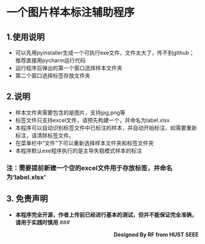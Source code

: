 #  **一个图片样本标注辅助程序**
## **1.使用说明**
* 可以先用pyinstaller生成一个可执行exe文件，文件太大了，传不到github；推荐直接用pycharm运行代码
* 运行程序后弹出的第一个窗口选择样本文件夹
* 第二个窗口选择标签存放文件夹
## **2.说明**
* 样本文件夹需要包含的是图片，支持jpg,png等
* 标签文件只支持excel文件，请预先构建一个，并命名为label.xlsx
* 本程序可以自动识别标签文件中已标注的样本，并自动开始标注，如需要重新标注，请清除标签文件。
* 在菜单栏中“文件”下可以重新选择样本文件夹和标签文件夹
* 本程序默认exe程序执行的是主导失稳模式样本的标注
### **注：需要提前新建一个空的excel文件用于存放标签，并命名为‘label.xlsx’**
## **3. 免责声明**
* **本程序完全开源，作者上传前已经进行基本的测试，但并不能保证完全准确，请用于实践时慎用**
###<p align="right"> **Designed By RF from HUST SEEE**</p>
